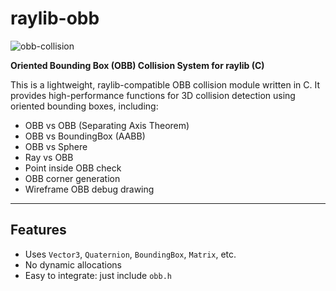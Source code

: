 # raylib-obb
![obb-collision](https://github.com/user-attachments/assets/03360a27-6ebe-4e97-9538-3d8c7e30462c)


**Oriented Bounding Box (OBB) Collision System for raylib (C)**

This is a lightweight, raylib-compatible OBB collision module written in C. It provides high-performance functions for 3D collision detection using oriented bounding boxes, including:

- OBB vs OBB (Separating Axis Theorem)
- OBB vs BoundingBox (AABB)
- OBB vs Sphere
- Ray vs OBB
- Point inside OBB check
- OBB corner generation
- Wireframe OBB debug drawing

---

## Features

- Uses `Vector3`, `Quaternion`, `BoundingBox`, `Matrix`, etc.
- No dynamic allocations
- Easy to integrate: just include `obb.h`
